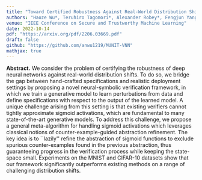 ```yaml
---
title: "Toward Certified Robustness Against Real-World Distribution Shifts"
authors: "Haoze Wu*, Teruhiro Tagomori*, Alexander Robey*, Fengjun Yang*, Nikolai Matni, George J. Pappas, Hamed Hassani, Corina Pasareanu, Clark Barrett"
venue: "IEEE Conference on Secure and Trustworthy Machine Learning"
date: 2022-10-14
pdf: "https://arxiv.org/pdf/2206.03669.pdf"
draft: false
github: "https://github.com/anwu1219/MUNIT-VNN"
mathjax: true
---
```


**Abstract.** We consider the problem of certifying the robustness of deep neural networks against real-world distribution shifts.  To do so, we bridge the gap between hand-crafted specifications and realistic deployment settings by proposing a novel neural-symbolic verification framework, in which we train a generative model to learn perturbations from data and define specifications with respect to the output of the learned model.  A unique challenge arising from this setting is that existing verifiers cannot tightly approximate sigmoid activations, which are fundamental to many state-of-the-art generative models.
To address this challenge, we propose a general meta-algorithm for handling sigmoid activations which leverages classical notions of counter-example-guided abstraction refinement. The key idea is to ``lazily'' refine the abstraction of sigmoid functions to exclude spurious counter-examples found in the previous abstraction, thus guaranteeing progress in the verification process while keeping the state-space small. Experiments on the MNIST and CIFAR-10 datasets show that our framework significantly outperforms existing methods on a range of challenging distribution shifts.